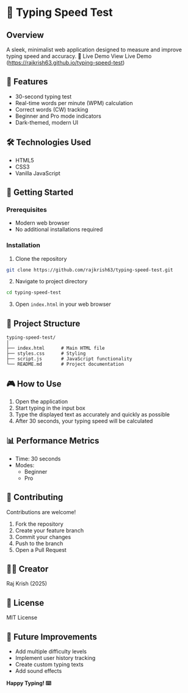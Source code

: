 # 🚀 Typing Speed Test

## Overview
A sleek, minimalist web application designed to measure and improve typing speed and accuracy.
🔗 Live Demo
View Live Demo (https://rajkrish63.github.io/typing-speed-test)

## 🌟 Features
- 30-second typing test
- Real-time words per minute (WPM) calculation
- Correct words (CW) tracking
- Beginner and Pro mode indicators
- Dark-themed, modern UI

## 🛠 Technologies Used
- HTML5
- CSS3
- Vanilla JavaScript

## 🚀 Getting Started

### Prerequisites
- Modern web browser
- No additional installations required

### Installation
1. Clone the repository
```bash
git clone https://github.com/rajkrish63/typing-speed-test.git
```

2. Navigate to project directory
```bash
cd typing-speed-test
```

3. Open `index.html` in your web browser

## 📂 Project Structure
```
typing-speed-test/
│
├── index.html      # Main HTML file
├── styles.css      # Styling
├── script.js       # JavaScript functionality
└── README.md       # Project documentation
```

## 🎮 How to Use
1. Open the application
2. Start typing in the input box
3. Type the displayed text as accurately and quickly as possible
4. After 30 seconds, your typing speed will be calculated

## 📊 Performance Metrics
- Time: 30 seconds
- Modes: 
  - Beginner
  - Pro

## 🤝 Contributing
Contributions are welcome! 
1. Fork the repository
2. Create your feature branch
3. Commit your changes
4. Push to the branch
5. Open a Pull Request

## 👨‍💻 Creator
Raj Krish (2025)

## 📄 License
MIT License

## 🚧 Future Improvements
- Add multiple difficulty levels
- Implement user history tracking
- Create custom typing texts
- Add sound effects

**Happy Typing! ⌨️**
